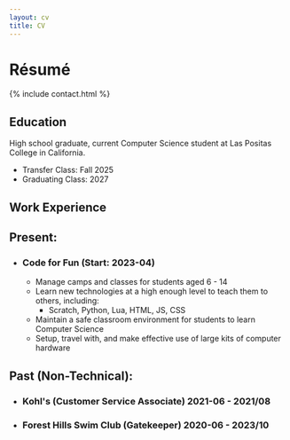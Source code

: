 ```yaml
---
layout: cv
title: CV
---
```


# Résumé 

{% include contact.html %}

## Education

High school graduate, current Computer Science student at Las Positas College in California.

* Transfer Class: Fall 2025
* Graduating Class: 2027

## Work Experience

## Present:  
* ### Code for Fun (Start: 2023-04)

  * Manage camps and classes for students aged 6 - 14
  * Learn new technologies at a high enough level to teach them to others, including:
    * Scratch, Python, Lua, HTML, JS, CSS
  * Maintain a safe classroom environment for students to learn Computer Science
  * Setup, travel with, and make effective use of large kits of computer hardware

## Past (Non-Technical):

* ### Kohl's (Customer Service Associate) 2021-06 - 2021/08

* ### Forest Hills Swim Club (Gatekeeper) 2020-06 - 2023/10